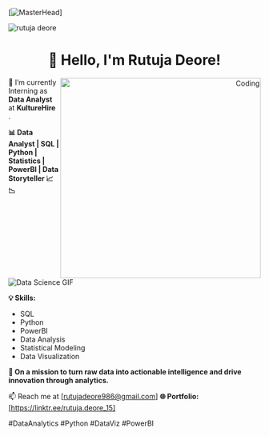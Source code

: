 [![MasterHead](https://media.licdn.com/dms/image/C4D12AQESj72-s5gEKg/article-cover_image-shrink_600_2000/0/1626753867110?e=2147483647&v=beta&t=Kf7YAuwZtyCGYLNch-Mgc5eOC-7h7uL_dnBAIgsAFRQ)]

<p align="left"> <img src="https://komarev.com/ghpvc/?username=rutujadeore&label=Profile%20views&color=0e75b6&style=flat" alt="rutuja deore" /> </p>


<h1 align="center">👋 Hello, I'm Rutuja Deore!</h1>

<p align="right">
  <img src="https://i.pinimg.com/originals/9d/cb/36/9dcb36579d4518b31451906466dc735d.gif" align="right" alt="Coding" width="400" />
</p>






🔭 I’m currently Interning as **Data Analyst** at **KultureHire** .

**📊 Data Analyst | SQL | Python | Statistics | PowerBI |  Data Storyteller 📈📉**
<!DOCTYPE html>
<html>
<head>
  
</head>
<body>
    <img src="https://lms.nielit.gov.in/pluginfile.php/7190/course/overviewfiles/data-science-2.gif" alt="Data Science GIF">
</body>
</html>














**💡 Skills:**
- SQL
- Python
- PowerBI
- Data Analysis
- Statistical Modeling
- Data Visualization

**🌱 On a mission to turn raw data into actionable intelligence and drive innovation through analytics.**


📫 Reach me at [rutujadeore986@gmail.com]
**🌐 Portfolio:** [https://linktr.ee/rutuja.deore_15]

#DataAnalytics #Python #DataViz #PowerBI


